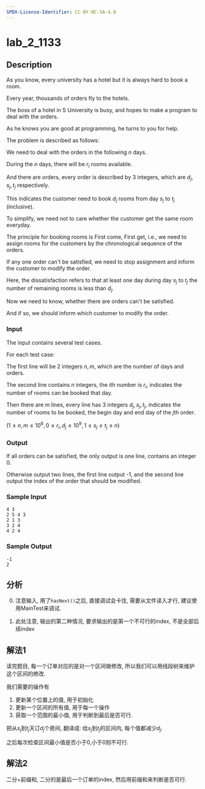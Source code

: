 ```yaml
---
SPDX-License-Identifier: CC-BY-NC-SA-4.0
---
```


# lab_2_1133

## Description

As you know, every university has a hotel but it is always hard to book a room.

Every year, thousands of orders fly to the hotels.

The boss of a hotel in S University is busy, and hopes to make a program to deal with the orders.

As he knows you are good at programming, he turns to you for help.

The problem is described as follows:

We need to deal with the orders in the following $n$ days.

During the $n$ days, there will be $r_i$ rooms available.

And there are orders, every order is described by 3 integers, which are $d_j, s_j, t_j$ respectively.

This indicates the customer need to book $d_j$ rooms from day $s_j$ to $t_j$ (inclusive).

To simplify, we need not to care whether the customer get the same room everyday.

The principle for booking rooms is First come, First get, i.e., we need to assign rooms for the customers by the chronological sequence of the orders.

If any one order can't be satisfied, we need to stop assignment and inform the customer to modify the order.

Here, the dissatisfaction refers to that at least one day during day $s_j$ to $t_j$ the number of remaining rooms is less than $d_j$.

Now we need to know, whether there are orders can't be satisfied.

And if so, we should inform which customer to modify the order.

### Input

The input contains several test cases.

For each test case:

The first line will be 2 integers $n, m$, which are the number of days and orders.

The second line contains $n$ integers, the $i$th number is $r_i$, indicates the number of rooms can be booked that day.

Then there are $m$ lines, every line has 3 integers $d_j, s_j, t_j$, indicates the number of rooms to be booked, the begin day and end day of the $j$th order.

$(1 \leq n, m \leq 10^6, 0 \leq r_i, d_j \leq 10^9, 1 \leq s_j \leq t_j \leq n)$

### Output

If all orders can be satisfied, the only output is one line, contains an integer 0.

Otherwise output two lines, the first line output -1, and the second line output the index of the order that should be modified.

### Sample Input

``` log
4 3
2 5 4 3
2 1 3
3 2 4
4 2 4
```

### Sample Output

``` log
-1
2
```

## 分析

0. 注意输入, 用了`hasNext()`之后, 直接调试会卡住, 需要从文件读入才行, 建议使用MainTest来调试.

1. 此处注意, 输出的第二种情况, 要求输出的是第一个不可行的index, 不是全部后续index

## 解法1

读完题目, 每一个订单对应的是对一个区间做修改, 所以我们可以用线段树来维护这个区间的修改.

我们需要的操作有

1. 更新某个位置上的值, 用于初始化
2. 更新一个区间的所有值, 用于每一个操作
3. 获取一个范围的最小值,  用于判断到最后是否可行.

把从$s_j$到$t_j$天订$d_j$个房间, 翻译成: 给$s_j$到$t_j$的区间内, 每个值都减少$d_j$.

之后每次检查区间最小值是否小于0,小于0则不可行.

## 解法2

二分+前缀和, 二分的是最后一个订单的index, 然后用前缀和来判断是否可行.
